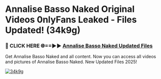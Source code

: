 # Annalise Basso Naked Original Videos 0nlyFans Leaked - Files Updated! (34k9g)

<h3>🔴 CLICK HERE 🌐==►► <a href="https://tinyurl.com/yckcrads" rel="nofollow">Annalise Basso Naked Updated Files</a></h3>

Get Annalise Basso Naked and all content. Now you can access all videos and pictures of Annalise Basso Naked. New Updated Files 2025!

[![34k9g](https://i.imgur.com/hpKpOFt.gif)](https://tinyurl.com/yckcrads)
